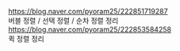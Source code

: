 https://blog.naver.com/pyoram25/222851719287</br>
버블 정렬 / 선택 정렬 / 순차 정렬 정리</br>
https://blog.naver.com/pyoram25/222853584258</br>
퀵 정렬 정리
